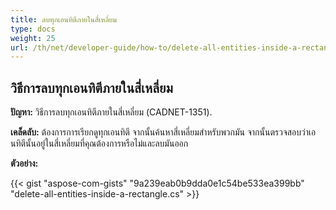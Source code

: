```yaml
---
title: ลบทุกเอนทิตีภายในสี่เหลี่ยม
type: docs
weight: 25
url: /th/net/developer-guide/how-to/delete-all-entities-inside-a-rectangle/
---
```


## **วิธีการลบทุกเอนทิตีภายในสี่เหลี่ยม**

**ปัญหา:** วิธีการลบทุกเอนทิตีภายในสี่เหลี่ยม (CADNET-1351).

**เคล็ดลับ:** ต้องการการเรียกดูทุกเอนทิตี จากนั้นค้นหาสี่เหลี่ยมสำหรับพวกมัน จากนั้นตรวจสอบว่าเอนทิตีนั้นอยู่ในสี่เหลี่ยมที่คุณต้องการหรือไม่และลบมันออก

**ตัวอย่าง:**

{{< gist "aspose-com-gists" "9a239eab0b9dda0e1c54be533ea399bb" "delete-all-entities-inside-a-rectangle.cs" >}}
